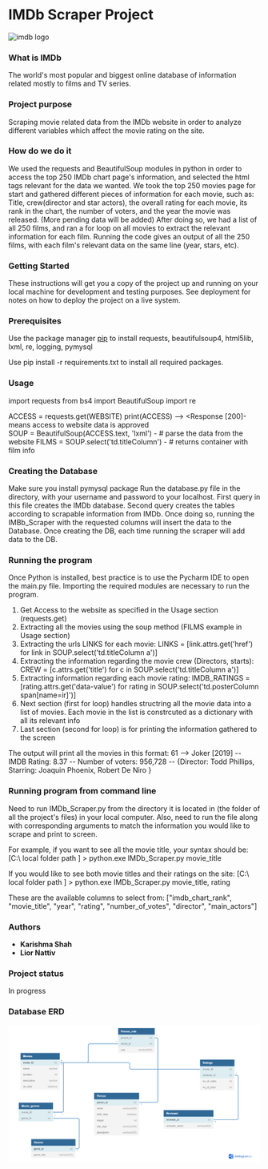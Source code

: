 # __IMDb Scraper Project__
![imdb logo](https://m.media-amazon.com/images/G/01/IMDb/BG_rectangle._CB1509060989_SY230_SX307_AL_.png)

### What is IMDb

The world's most popular and biggest online database of information related mostly
to films and TV series.

### Project purpose
Scraping movie related data from the IMDb website in order to analyze different variables which affect the movie rating on the site.

### How do we do it
We used the requests and BeautifulSoup modules in python in order to access the top 250 IMDb chart page's information, and selected the html tags relevant for the data we wanted.
We took the top 250 movies page for start and gathered different pieces of information for each movie, such as: Title, crew(director and star actors), the overall rating for each movie, its rank in the chart, the number of voters, and the year the movie was released. (More pending data will be added)
After doing so, we had a list of all 250 films, and ran a for loop on all movies to extract the relevant information for each film. Running the code gives an output of all the 250 films, with each film's relevant data on the same line (year, stars, etc).

### Getting Started

These instructions will get you a copy of the project up and running on your local machine for development and testing purposes. See deployment for notes on how to deploy the project on a live system.

### Prerequisites

Use the package manager [pip](https://pip.pypa.io/en/stable/) to install requests, beautifulsoup4, html5lib, lxml, re, logging, pymysql

Use pip install -r requirements.txt to install all required packages.

### Usage

import requests
from bs4 import BeautifulSoup
import re

ACCESS = requests.get(WEBSITE) 
print(ACCESS) --> <Response [200]- means access to website data is approved  
SOUP = BeautifulSoup(ACCESS.text, 'lxml') - # parse the data from the website
FILMS = SOUP.select('td.titleColumn') - # returns container with film info

### Creating the Database
Make sure you install pymysql package
Run the database.py file in the directory, with your username and password to your localhost.
First query in this file creates the IMDb database.
Second query creates the tables according to scrapable information from IMDb.
Once doing so, running the IMBb_Scraper with the requested columns will insert the data to the Database.
Once creating the DB, each time running the scraper will add data to the DB.

### Running the program

Once Python is installed, best practice is to use the Pycharm IDE to open the main.py file.
Importing the required modules are necessary to run the program.

1) Get Access to the website as specified in the Usage section (requests.get)
2) Extracting all the movies using the soup method (FILMS example in Usage section)
3) Extracting the urls LINKS for each movie:
LINKS = [link.attrs.get('href') for link in SOUP.select('td.titleColumn a')]
4) Extracting the information regarding the movie crew (Directors, starts):
CREW = [c.attrs.get('title') for c in SOUP.select('td.titleColumn a')]
5) Extracting information regarding each movie rating:
IMDB_RATINGS = [rating.attrs.get('data-value') for rating in SOUP.select('td.posterColumn span[name=ir]')]
6) Next section (first for loop) handles structring all the movie data into a list of movies.
Each movie in the list is constrcuted as a dictionary with all its relevant info
7) Last section (second for loop) is for printing the information gathered to the screen

The output will print all the movies in this format:
61 --> Joker [2019] -- IMDB Rating: 8.37 -- Number of voters: 956,728 -- {Director: Todd Phillips, Starring: Joaquin Phoenix, Robert De Niro }


### Running program from command line
Need to run IMDb_Scraper.py from the directory it is located in (the folder of all the project's files) in your local computer.
Also, need to run the file along with corresponding arguments to match the information you would like to scrape and print to screen.

For example, if you want to see all the movie title, your syntax should be:
[C:\ local folder path ] > python.exe IMDb_Scraper.py movie_title

If you would like to see both movie titles and their ratings on the site:
[C:\ local folder path ] > python.exe IMDb_Scraper.py movie_title, rating

These are the available columns to select from:
["imdb_chart_rank", "movie_title", "year", "rating", "number_of_votes", "director", "main_actors"]

### Authors

* **Karishma Shah**
* **Lior Nattiv**

### Project status
In progress

### Database ERD
![Database ERD](https://raw.githubusercontent.com/kuku1995/scrape_project/main/IMDb_ERD.PNG?raw=true)
